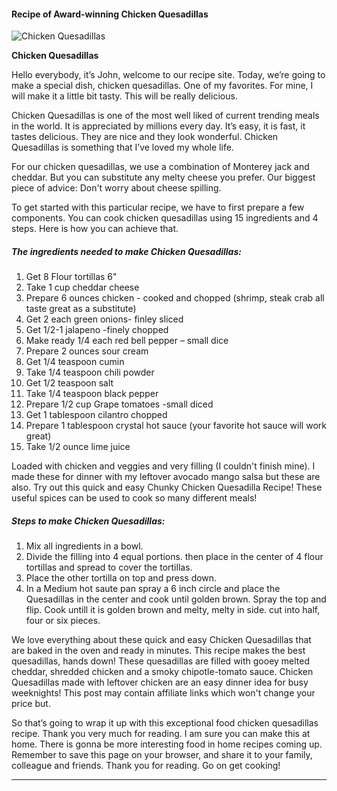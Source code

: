             

#### Recipe of Award-winning Chicken Quesadillas

![Chicken Quesadillas](https://img-global.cpcdn.com/recipes/52f356d8786b980c/751x532cq70/chicken-quesadillas-recipe-main-photo.jpg)

**Chicken Quesadillas**

Hello everybody, it’s John, welcome to our recipe site. Today, we’re going to make a special dish, chicken quesadillas. One of my favorites. For mine, I will make it a little bit tasty. This will be really delicious.

Chicken Quesadillas is one of the most well liked of current trending meals in the world. It is appreciated by millions every day. It’s easy, it is fast, it tastes delicious. They are nice and they look wonderful. Chicken Quesadillas is something that I’ve loved my whole life.

For our chicken quesadillas, we use a combination of Monterey jack and cheddar. But you can substitute any melty cheese you prefer. Our biggest piece of advice: Don't worry about cheese spilling.

To get started with this particular recipe, we have to first prepare a few components. You can cook chicken quesadillas using 15 ingredients and 4 steps. Here is how you can achieve that.

##### The ingredients needed to make Chicken Quesadillas:

1.  Get 8 Flour tortillas 6"
2.  Take 1 cup cheddar cheese
3.  Prepare 6 ounces chicken - cooked and chopped (shrimp, steak crab all taste great as a substitute)
4.  Get 2 each green onions- finley sliced
5.  Get 1/2-1 jalapeno -finely chopped
6.  Make ready 1/4 each red bell pepper – small dice
7.  Prepare 2 ounces sour cream
8.  Get 1/4 teaspoon cumin
9.  Take 1/4 teaspoon chili powder
10.  Get 1/2 teaspoon salt
11.  Take 1/4 teaspoon black pepper
12.  Prepare 1/2 cup Grape tomatoes -small diced
13.  Get 1 tablespoon cilantro chopped
14.  Prepare 1 tablespoon crystal hot sauce (your favorite hot sauce will work great)
15.  Take 1/2 ounce lime juice

Loaded with chicken and veggies and very filling (I couldn't finish mine). I made these for dinner with my leftover avocado mango salsa but these are also. Try out this quick and easy Chunky Chicken Quesadilla Recipe! These useful spices can be used to cook so many different meals!

##### Steps to make Chicken Quesadillas:

1.  Mix all ingredients in a bowl.
2.  Divide the filling into 4 equal portions. then place in the center of 4 flour tortillas and spread to cover the tortillas.
3.  Place the other tortilla on top and press down.
4.  In a Medium hot saute pan spray a 6 inch circle and place the Quesadillas in the center and cook until golden brown. Spray the top and flip. Cook untill it is golden brown and melty, melty in side. cut into half, four or six pieces.

We love everything about these quick and easy Chicken Quesadillas that are baked in the oven and ready in minutes. This recipe makes the best quesadillas, hands down! These quesadillas are filled with gooey melted cheddar, shredded chicken and a smoky chipotle-tomato sauce. Chicken Quesadillas made with leftover chicken are an easy dinner idea for busy weeknights! This post may contain affiliate links which won't change your price but.

So that’s going to wrap it up with this exceptional food chicken quesadillas recipe. Thank you very much for reading. I am sure you can make this at home. There is gonna be more interesting food in home recipes coming up. Remember to save this page on your browser, and share it to your family, colleague and friends. Thank you for reading. Go on get cooking!

* * *